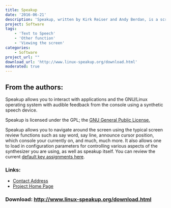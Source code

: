 ```yaml
---
title: Speakup
date: '2016-06-21'
description: 'Speakup, written by Kirk Reiser and Andy Berdan, is a screen review package for the Linux operating system.'
project: Software
tags:
    - 'Text to Speech'
    - 'Other function'
    - 'Viewing the screen'
categories:
    - Software
project_url: ""
download_url: 'http://www.linux-speakup.org/download.html'
moderated: true
---
```

From the authors:
-----------------

 Speakup allows you to interact with applications and the GNU/Linux operating system with audible feedback from the console using a synthetic speech device.

 Speakup is licensed under the GPL; the <a href="">GNU General Public License.</a>

 Speakup allows you to navigate around the screen using the typical screen review functions such as say word, say line, announce cursor position, which console your currently on, and much, much more. It also allows one to load in configuration parameters for controlling various aspects of the synthesizer you are using, as well as speakup itself. You can review the current <a ftp:="" href="">default key assignments here</a>.

### Links:
- <a href="mailto:kirk@braille.uwo.ca">Contact Address</a>
- <a href="http://www.linux-speakup.org/speakup.html">Project Home Page</a>

### Download: http://www.linux-speakup.org/download.html 